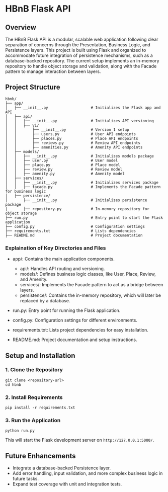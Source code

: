 # HBnB Flask API

## Overview

The HBnB Flask API is a modular, scalable web application following clear
separation of concerns through the Presentation, Business Logic, and Persistence
layers. This project is built using Flask and organized to accommodate future
integration of persistence mechanisms, such as a database-backed repository. The
current setup implements an in-memory repository to handle object storage and
validation, along with the Facade pattern to manage interaction between layers.

## Project Structure

```
hbnb/
├── app/
│   ├── __init__.py                   # Initializes the Flask app and API
│   ├── api/
│   │   ├── __init__.py               # Initializes API versioning
│   │   ├── v1/
│   │       ├── __init__.py           # Version 1 setup
│   │       ├── users.py              # User API endpoints
│   │       ├── places.py             # Place API endpoints
│   │       ├── reviews.py            # Review API endpoints
│   │       ├── amenities.py          # Amenity API endpoints
│   ├── models/
│   │   ├── __init__.py               # Initializes models package
│   │   ├── user.py                   # User model
│   │   ├── place.py                  # Place model
│   │   ├── review.py                 # Review model
│   │   ├── amenity.py                # Amenity model
│   ├── services/
│   │   ├── __init__.py               # Initializes services package
│   │   ├── facade.py                 # Implements the Facade pattern for business logic
│   ├── persistence/
│       ├── __init__.py               # Initializes persistence package
│       ├── repository.py             # In-memory repository for object storage
├── run.py                            # Entry point to start the Flask application
├── config.py                         # Configuration settings
├── requirements.txt                  # Lists dependencies
├── README.md                         # Project documentation
```

### Explaination of Key Directories and Files

* app/: Contains the main application components.
    
  * api/: Handles API routing and versioning.
  * models/: Defines business logic classes, like User, Place, Review, and Amenity.
  * services/: Implements the Facade pattern to act as a bridge between layers.
  * persistence/: Contains the in-memory repository, which will later be replaced by a database.

* run.py: Entry point for running the Flask application.
* config.py: Configuration settings for different environments.
* requirements.txt: Lists project dependencies for easy installation.
* README.md: Project documentation and setup instructions.


## Setup and Installation

### 1. Clone the Repository

```
git clone <repository-url>
cd hbnb
```

### 2. Install Requirements

```
pip install -r requirements.txt
```

### 3. Run the Application

```
python run.py
```

This will start the Flask development server on ```http://127.0.0.1:5000/```.


## Future Enhancements

* Integrate a database-backed Persistence layer.
* Add error handling, input validation, and more complex business logic in future tasks.
* Expand test coverage with unit and integration tests.